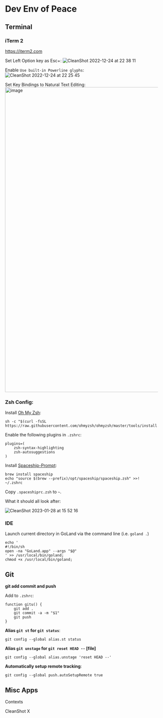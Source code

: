 # Dev Env of Peace

## Terminal

### iTerm 2
https://iterm2.com 

Set Left Option key as Esc+:
![CleanShot 2022-12-24 at 22 38 11](https://user-images.githubusercontent.com/19521762/209456226-08979ba5-a59d-409b-bb11-02f6fb2daed3.png)

Enable `Use built-in Powerline glyphs`: 
![CleanShot 2022-12-24 at 22 25 45](https://user-images.githubusercontent.com/19521762/209456067-a42dd595-69dd-4c7b-b805-32680bbb3d61.png)

Set Key Bindings to Natural Text Editing:
<img width="1005" alt="image" src="https://user-images.githubusercontent.com/19521762/213565597-7ad7dff8-979b-481e-a3ea-9d672c6091b9.png">

### Zsh Config:

Install [Oh My Zsh](https://github.com/ohmyzsh/ohmyzsh):

```
sh -c "$(curl -fsSL https://raw.githubusercontent.com/ohmyzsh/ohmyzsh/master/tools/install.sh)"
```

Enable the following plugins in `.zshrc`:

```
plugins=(
    zsh-syntax-highlighting
    zsh-autosuggestions
)
```

Install [Spaceship-Prompt](https://spaceship-prompt.sh):

```
brew install spaceship
echo "source $(brew --prefix)/opt/spaceship/spaceship.zsh" >>! ~/.zshrc
```

Copy `.spaceshiprc.zsh` to `~`.

What it should all look after:

![CleanShot 2023-01-28 at 15 52 16](https://user-images.githubusercontent.com/19521762/215290624-cd7e7dcf-d955-443d-810f-0351dedbe980.png)

### IDE

Launch current directory in GoLand via the command line (i.e. `goland .`)

```
echo '
#!/bin/sh
open -na "GoLand.app" --args "$@"
' >> /usr/local/bin/goland;
chmod +x /usr/local/bin/goland;
```

## Git

**git add commit and push**

Add to `.zshrc`:
```
function gitu() {
    git add .
    git commit -a -m "$1"
    git push
}
```

**Alias `git st` for `git status`**:
```
git config --global alias.st status
```

**Alias `git unstage` for `git reset HEAD --` [file]**
```
git config --global alias.unstage 'reset HEAD --'
```

**Automatically setup remote tracking**:
```
git config --global push.autoSetupRemote true
```


## Misc Apps

Contexts

CleanShot X
